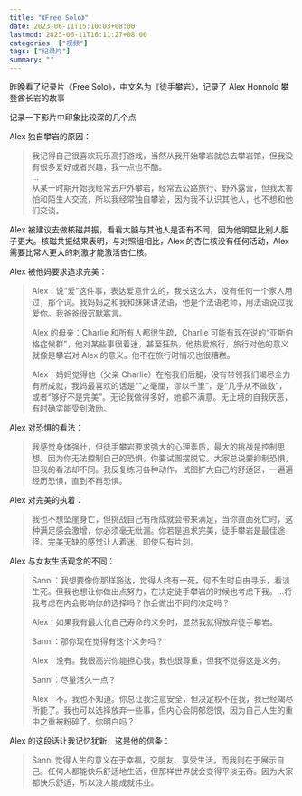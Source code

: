 ```yaml
---
title: "《Free Solo》"
date: 2023-06-11T15:10:03+08:00
lastmod: 2023-06-11T16:11:27+08:00
categories: ["视频"]
tags: ["纪录片"]
summary: ""
---
```


昨晚看了纪录片《Free Solo》，中文名为《徒手攀岩》，记录了 Alex Honnold 攀登酋长岩的故事

记录一下影片中印象比较深的几个点

Alex 独自攀岩的原因：

> 我记得自己很喜欢玩乐高打游戏，当然从我开始攀岩就总去攀岩馆，但我没有很多爱好或者兴趣，我一点也不酷。  
> ...  
> 从某一时期开始我经常去户外攀岩，经常去公路旅行、野外露营，但我太害怕和陌生人交流，所以我经常独自攀岩，因为我不认识其他人，也不想和他们交谈。

Alex 被建议去做核磁共振，看看大脑与其他人是否有不同，因为他明显比别人胆子更大。核磁共振结果表明，与对照组相比，Alex 的杏仁核没有任何活动，Alex 需要比常人更大的刺激才能激活杏仁核。

Alex 被他妈要求追求完美：

> Alex：说“爱”这件事，表达爱意什么的，我长这么大，没有任何一个家人用过，那个词。我妈妈之和我和妹妹讲法语，他是个法语老师，用法语说过我爱你。我爸爸很沉默寡言。
> 
> Alex 的母亲：Charlie 和所有人都很生疏，Charlie 可能有现在说的“亚斯伯格症候群”，他对某些事很着迷，甚至狂热，他热爱旅行，旅行对他的意义就像是攀岩对 Alex 的意义。他不在旅行时情况也很糟糕。
> 
> Alex：妈妈觉得他（父亲 Charlie）在拖我们后腿，没有带领我们竭尽全力有所成就，我妈最喜欢的话是“”之毫厘，谬以千里”，是“几乎从不做数”，或者“够好不是完美”。无论我做得多好，她都不满意。无止境的自我厌恶，有时确实能受到激励。

Alex 对恐惧的看法：

> 我感觉身体强壮，但徒手攀岩要求强大的心理素质，最大的挑战是控制思想。因为你无法控制自己的恐惧，你要试图摆脱它。大家总说要抑制恐惧，但我的看法却不同。我反复练习各种动作，试图扩大自己的舒适区，一遍遍经历恐惧，直到不再恐惧。

Alex 对完美的执着：

> 我也不想坠崖身亡，但挑战自己有所成就会带来满足，当你直面死亡时，这种满足感会激增，你必须毫无纰漏。你若是追求完美，徒手攀岩是最佳途径。完美无缺的感觉让人着迷，即使只有片刻。

Alex 与女友生活观念的不同：

> Sanni：我想要像你那样豁达，觉得人终有一死，何不生时自由寻乐，看淡生死。但我也想让你做出点努力，在决定徒手攀岩的时候也考虑下我。...将我考虑在内会影响你的选择吗？你会做出不同的决定吗？  
> 
> Alex：如果我有最大化自己寿命的义务时，显然我就得放弃徒手攀岩。  
> 
> Sanni：那你现在觉得有这个义务吗？  
> 
> Alex：没有。我很高兴你能担心我，我也很尊重，但我不觉得这是义务。  
> 
> Sanni：尽量活久一点？  
> 
> Alex：不。我也不知道。你总让我注意安全，但决定权不在我，我已经竭尽所能了。我也可以选择放弃一些事，但内心会阴郁怨恨，因为自己人生的重中之重被粉碎了。你明白吗？

Alex 的这段话让我记忆犹新，这是他的信条：

> Sanni 觉得人生的意义在于幸福，交朋友、享受生活，而我则在于展示自己。任何人都能快乐舒适地生活，但那样世界就会变得平淡无奇。因为大家都快乐舒适，所以没人能成就伟业。
